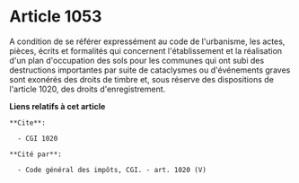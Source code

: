 # Article 1053

A condition de se référer expressément au code de l'urbanisme, les actes, pièces, écrits et formalités qui concernent
l'établissement et la réalisation d'un plan d'occupation des sols pour les communes qui ont subi des destructions importantes
par suite de cataclysmes ou d'événements graves sont exonérés des droits de timbre et, sous réserve des dispositions de
l'article 1020, des droits d'enregistrement.

**Liens relatifs à cet article**

	**Cite**:

	  - CGI 1020

	**Cité par**:

	  - Code général des impôts, CGI. - art. 1020 (V)
